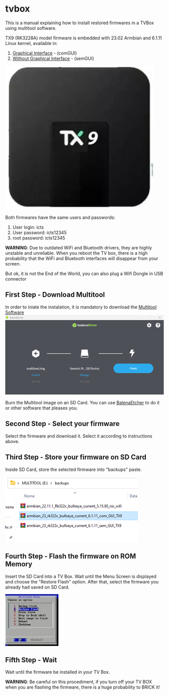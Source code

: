# tvbox
This is a manual explaining how to install restored firmwares in a TVBox using multitool software.

TX9 (RK3228A) model firmware is embedded with 23.02 Armbian and 6.1.11 Linux kernel, available in:
1. [Graphical Interface](https://drive.google.com/file/d/1WScjLpeaY4gGB9VgQsxyA5G8bSaFjIjr/view?usp=sharing) - (comGUI)
2. [Without Graphical Interface](https://drive.google.com/file/d/1WTwA866K6kwnVr9iloqpN70HUFS1rT9_/view?usp=sharing) - (semGUI)


![TX9](./images/tx9_model2.png)

Both firmwares have the same users and passwords:
1. User login: icts
2. User password: icts12345
3. root password: icts12345

**WARNING**: Due to outdated WiFi and Bluetooth drivers, they are highly unstable and unreliable. When you reboot the TV box, there is a high probability that the WiFi and Bluetooth interfaces will disappear from your screen. 

But ok, it is not the End of the World, you can also plug a Wifi Dongle in USB connector

## First Step - Download Multitool
In order to iniate the instalation, it is mandatory to download the [Multitool Software](https://users.armbian.com/jock/rk322x/multitool/multitool.img.xz) 
![BalenaEtcher](./images/balenaetcher.png)


Burn the Multitool image on an SD Card. You can use [BalenaEtcher](https://etcher.balena.io/) to do it or other software that pleases you.

## Second Step - Select your firmware

Select the firmware and download it. Select it according to instructions above.

## Third Step - Store your firmware on SD Card

Inside SD Card, store the selected firmware into "backups" paste.

![Backups paste](./images/multitool_backups.png)

## Fourth Step - Flash the firmware on ROM Memory 

Insert the SD Card into a TV Box. Wait until the Menu Screen is displayed and choose the "Restore Flash" option. After that, select the firmware you already had saved on SD Card.

![Restore Screen](./images/restore_screen1.png)

## Fifth Step - Wait

Wait until the firmware be installed in your TV Box.

**WARNING**: Be careful on this procediment, if you turn off your TV BOX when you are flashing the firmware, there is a huge probability to BRICK it!

